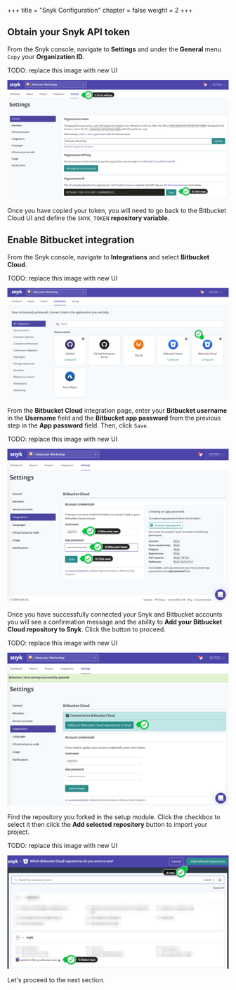 +++
title = "Snyk Configuration"
chapter = false
weight = 2
+++

## Obtain your Snyk API token

From the Snyk console, navigate to __Settings__ and under the __General__ menu `Copy` your __Organization ID__.

TODO: replace this image with new UI

![Snyk API token](../images/snyk-api-token.png)

Once you have copied your token, you will need to go back to the Bitbucket Cloud UI and define the `SNYK_TOKEN` __repository variable__.

## Enable Bitbucket integration

From the Snyk console, navigate to __Integrations__ and select __Bitbucket Cloud__.

TODO: replace this image with new UI

![Bitbucket menu](../images/snyk-integrations-menu.png)

From the __Bitbucket Cloud__ integration page, enter your __Bitbucket username__ in the __Username__ field and 
the __Bitbucket app password__ from the previous step in the __App password__ field. Then, click `Save`.

TODO: replace this image with new UI

![Bitbucket integration 01](../images/snyk-bitbucket-integration-01.png)

Once you have successfully connected your Snyk and Bitbucket accounts you will see a confirmation message and the ability to 
__Add your Bitbucket Cloud repository to Snyk__. Click the button to proceed.

TODO: replace this image with new UI

![Bitbucket integration 02](../images/snyk-bitbucket-integration-02.png)

Find the repository you forked in the setup module. Click the checkbox to select it then click the 
__Add selected repository__ button to import your project.

TODO: replace this image with new UI

![Bitbucket add repo](../images/snyk-bitbucket-add-repo.png)

Let's proceed to the next section.
